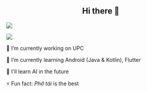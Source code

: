 <h2 align="center"> Hi there 👋</h2>

<p>
<a href="https://github.com/anuraghazra/github-readme-stats">
  <img align="center" src="https://github-readme-stats.vercel.app/api?username=kitoku95&count_private=true&show_icons=true&theme=gruvbox" />
</a>
</p>

<p>
<a href="https://github.com/anuraghazra/github-readme-stats">
  <img align="center" src="https://github-readme-stats.vercel.app/api/top-langs/?username=kitoku95&layout=compact&theme=gruvbox" />
</a>
</p>

<p>🔭 I’m currently working on UPC</p>
<p>🌱 I’m currently learning Android (Java & Kotlin), Flutter</p>
<p>🤔 I'll learn AI in the future</p>
<p>⚡ Fun fact: <i>Phở tái</i> is the best</p>

<!--


**kitoku95/kitoku95** is a ✨ _special_ ✨ repository because its `README.md` (this file) appears on your GitHub profile.

Here are some ideas to get you started:

- 🔭 I’m currently working on ...
- 🌱 I’m currently learning ...
- 👯 I’m looking to collaborate on ...
- 🤔 I’m looking for help with ...
- 💬 Ask me about ...
- 📫 How to reach me: ...
- 😄 Pronouns: ...
- ⚡ Fun fact: ...
-->
